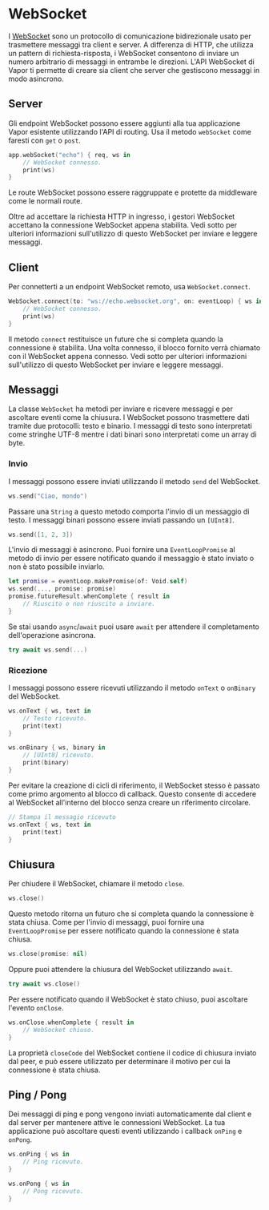 # WebSocket

I [WebSocket](https://it.wikipedia.org/wiki/WebSocket) sono un protocollo di comunicazione bidirezionale usato per trasmettere messaggi tra client e server. A differenza di HTTP, che utilizza un pattern di richiesta-risposta, i WebSocket consentono di inviare un numero arbitrario di messaggi in entrambe le direzioni. L'API WebSocket di Vapor ti permette di creare sia client che server che gestiscono messaggi in modo asincrono.

## Server

Gli endpoint WebSocket possono essere aggiunti alla tua applicazione Vapor esistente utilizzando l'API di routing. Usa il metodo `webSocket` come faresti con `get` o `post`.

```swift
app.webSocket("echo") { req, ws in
    // WebSocket connesso.
    print(ws)
}
```

Le route WebSocket possono essere raggruppate e protette da middleware come le normali route.

Oltre ad accettare la richiesta HTTP in ingresso, i gestori WebSocket accettano la connessione WebSocket appena stabilita. Vedi sotto per ulteriori informazioni sull'utilizzo di questo WebSocket per inviare e leggere messaggi.

## Client

Per connetterti a un endpoint WebSocket remoto, usa `WebSocket.connect`.

```swift
WebSocket.connect(to: "ws://echo.websocket.org", on: eventLoop) { ws in
    // WebSocket connesso.
    print(ws)
}
```

Il metodo `connect` restituisce un future che si completa quando la connessione è stabilita. Una volta connesso, il blocco fornito verrà chiamato con il WebSocket appena connesso. Vedi sotto per ulteriori informazioni sull'utilizzo di questo WebSocket per inviare e leggere messaggi.

## Messaggi

La classe `WebSocket` ha metodi per inviare e ricevere messaggi e per ascoltare eventi come la chiusura. I WebSocket possono trasmettere dati tramite due protocolli: testo e binario. I messaggi di testo sono interpretati come stringhe UTF-8 mentre i dati binari sono interpretati come un array di byte.

### Invio

I messaggi possono essere inviati utilizzando il metodo `send` del WebSocket.

```swift
ws.send("Ciao, mondo")
```

Passare una `String` a questo metodo comporta l'invio di un messaggio di testo. I messaggi binari possono essere inviati passando un `[UInt8]`.

```swift
ws.send([1, 2, 3])
```

L'invio di messaggi è asincrono. Puoi fornire una `EventLoopPromise` al metodo di invio per essere notificato quando il messaggio è stato inviato o non è stato possibile inviarlo.

```swift
let promise = eventLoop.makePromise(of: Void.self)
ws.send(..., promise: promise)
promise.futureResult.whenComplete { result in
    // Riuscito o non riuscito a inviare.
}
```

Se stai usando `async`/`await` puoi usare `await` per attendere il completamento dell'operazione asincrona.

```swift
try await ws.send(...)
```

### Ricezione

I messaggi possono essere ricevuti utilizzando il metodo `onText` o `onBinary` del WebSocket.

```swift
ws.onText { ws, text in
    // Testo ricevuto.
    print(text)
}

ws.onBinary { ws, binary in
    // [UInt8] ricevuto.
    print(binary)
}
```

Per evitare la creazione di cicli di riferimento, il WebSocket stesso è passato come primo argomento al blocco di callback. Questo consente di accedere al WebSocket all'interno del blocco senza creare un riferimento circolare.

```swift
// Stampa il messagio ricevuto
ws.onText { ws, text in
    print(text)
}
```

## Chiusura

Per chiudere il WebSocket, chiamare il metodo `close`.

```swift
ws.close()
```

Questo metodo ritorna un futuro che si completa quando la connessione è stata chiusa. Come per l'invio di messaggi, puoi fornire una `EventLoopPromise` per essere notificato quando la connessione è stata chiusa.

```swift
ws.close(promise: nil)
```

Oppure puoi attendere la chiusura del WebSocket utilizzando `await`.

```swift
try await ws.close()
```

Per essere notificato quando il WebSocket è stato chiuso, puoi ascoltare l'evento `onClose`.

```swift
ws.onClose.whenComplete { result in
    // WebSocket chiuso.
}
```

La proprietà `closeCode` del WebSocket contiene il codice di chiusura inviato dal peer, e può essere utilizzato per determinare il motivo per cui la connessione è stata chiusa.

## Ping / Pong

Dei messaggi di ping e pong vengono inviati automaticamente dal client e dal server per mantenere attive le connessioni WebSocket. La tua applicazione può ascoltare questi eventi utilizzando i callback `onPing` e `onPong`.

```swift
ws.onPing { ws in 
    // Ping ricevuto.
}

ws.onPong { ws in
    // Pong ricevuto.
}
```
